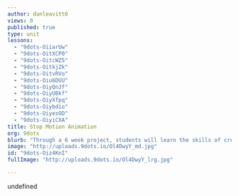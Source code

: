 ```yaml
---
author: danleavitt0
views: 0
published: true
type: unit
lessons: 
  - "9dots-OiiarUw"
  - "9dots-OitXCP0"
  - "9dots-OitcWZ5"
  - "9dots-OitkjZk"
  - "9dots-OitvRVo"
  - "9dots-Oiu6DUU"
  - "9dots-OiyQnJf"
  - "9dots-OiyUBkf"
  - "9dots-OiyXfpq"
  - "9dots-Oiybdio"
  - "9dots-OiyesOD"
  - "9dots-OiyiCXA"
title: Stop Motion Animation
org: 9dots
blurb: "Through a 6 week project, students will learn the skills of creating and #editing a stop motion #animation."
image: "http://uploads.9dots.io/Ol4DwyY_md.jpg"
id: "9dots-Oiz4KnI"
fullImage: "http://uploads.9dots.io/Ol4DwyY_lrg.jpg"

---
```


undefined

